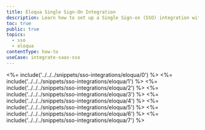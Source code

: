 ```yaml
---
title: Eloqua Single Sign-On Integration
description: Learn how to set up a Single Sign-on (SSO) integration with Eloqua and Auth0.
toc: true
public: true
topics:
  - sso
  - eloqua
contentType: how-to
useCase: integrate-saas-sso
---
```

<%= include('../../../snippets/sso-integrations/eloqua/0') %> 
<%= include('../../../snippets/sso-integrations/eloqua/1') %> 
<%= include('../../../snippets/sso-integrations/eloqua/2') %> 
<%= include('../../../snippets/sso-integrations/eloqua/3') %> 
<%= include('../../../snippets/sso-integrations/eloqua/4') %> 
<%= include('../../../snippets/sso-integrations/eloqua/5') %> 
<%= include('../../../snippets/sso-integrations/eloqua/6') %>
<%= include('../../../snippets/sso-integrations/eloqua/7') %>
